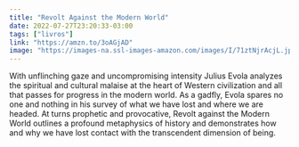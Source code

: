 ```yaml
---
title: "Revolt Against the Modern World"
date: 2022-07-27T23:20:33-03:00
tags: ["livros"]
link: "https://amzn.to/3oAGjAD"
image: "https://images-na.ssl-images-amazon.com/images/I/71ztNjrAcjL.jpg"
---
```

With unflinching gaze and uncompromising intensity Julius Evola analyzes the spiritual and cultural malaise at the heart of Western civilization and all that passes for progress in the modern world. As a gadfly, Evola spares no one and nothing in his survey of what we have lost and where we are headed. At turns prophetic and provocative, Revolt against the Modern World outlines a profound metaphysics of history and demonstrates how and why we have lost contact with the transcendent dimension of being. 
